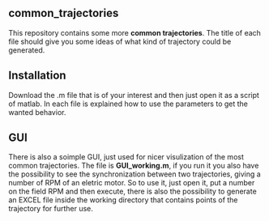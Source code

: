 ## common_trajectories

This repository contains some more **common trajectories**. The title of each file should give you some ideas of what kind of trajectory could be generated.

## Installation

Download the .m file that is of your interest and then just open it as a script of matlab. In each file is explained how to use the parameters to get the wanted behavior.

## GUI
There is also a soimple GUI, just used for nicer visulization of the most common trajectories. The file is **GUI_working.m**, if you run it you also have the possibility to see the synchronization between two trajectories, giving a number of RPM of an eletric motor. So to use it, just open it, put a number on the field RPM and then execute, there is also the possibility to generate an EXCEL file inside the working directory that contains points of the trajectory for further use.
